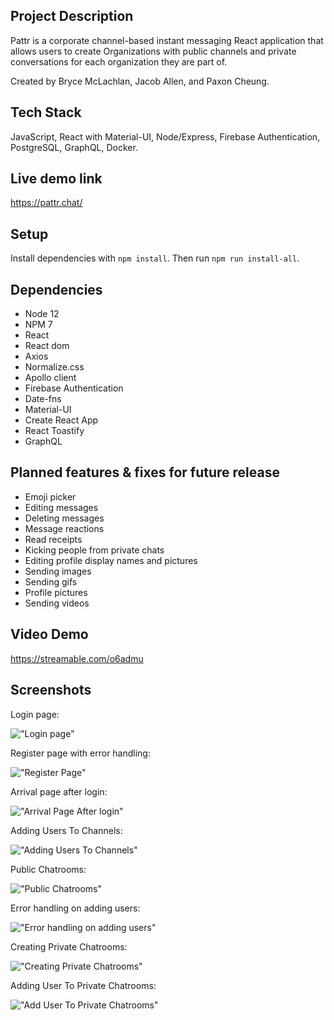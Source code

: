 ## Project Description

Pattr is a corporate channel-based instant messaging React application that allows users to create Organizations with public channels and private conversations for each organization they are part of.

Created by Bryce McLachlan, Jacob Allen, and Paxon Cheung.

## Tech Stack

JavaScript, React with Material-UI, Node/Express, Firebase Authentication, PostgreSQL, GraphQL, Docker.

## Live demo link

https://pattr.chat/

## Setup

Install dependencies with `npm install`.
Then run `npm run install-all`.

## Dependencies

- Node 12
- NPM 7
- React 
- React dom 
- Axios 
- Normalize.css
- Apollo client 
- Firebase Authentication
- Date-fns
- Material-UI
- Create React App
- React Toastify
- GraphQL

## Planned features & fixes for future release 

- Emoji picker
- Editing messages
- Deleting messages
- Message reactions
- Read receipts
- Kicking people from private chats
- Editing profile display names and pictures 
- Sending images
- Sending gifs
- Profile pictures
- Sending videos

## Video Demo

https://streamable.com/o6admu

## Screenshots

Login page:

!["Login page"](/images/signin.png)

Register page with error handling:

!["Register Page"](/images/signup.png)

Arrival page after login:

!["Arrival Page After login"](/images/empty_landing_page.png)

Adding Users To Channels:

!["Adding Users To Channels"](/images/add_user_to_company.png)

Public Chatrooms:

!["Public Chatrooms"](/images/public_chats_2.png)

Error handling on adding users:

!["Error handling on adding users"](/images/error_handling_add_users.png)

Creating Private Chatrooms:

!["Creating Private Chatrooms"](/images/create_private_chat.png)

Adding User To Private Chatrooms:

!["Add User To Private Chatrooms"](/images/add_user_to_private.png)
